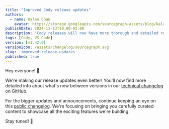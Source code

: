 ```yaml
---
title: "Improved Cody release updates"
authors:
  - name: Kalan Chan
    avatar: https://storage.googleapis.com/sourcegraph-assets/blog/kalan_avatar.png
publishDate: 2024-11-13T10:00-02:00
description: "Cody releases will now have more thorough and detailed release notes."
tags: [Cody, VS Code]
version: [v1.42.0]
versionIcon: /assets/changelog/sourcegraph.svg
slug: 'improved-release-updates'
published: true
---
```


Hey everyone! 👋

We're making our release updates even better! You'll now find more detailed info about what's new between versions in our [technical changelog](https://github.com/sourcegraph/cody/blob/main/vscode/CHANGELOG.md) on GitHub.

For the bigger updates and announcements, continue keeping an eye on this [public changelog](https://sourcegraph.com/changelog). We're focusing on bringing you carefully curated content to showcase all the exciting features we're building.

Stay tuned! 🚀
